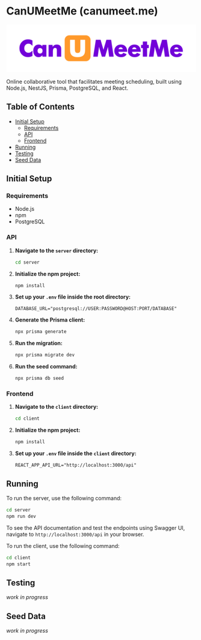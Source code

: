 # CanUMeetMe (canumeet.me)

[todo]: # (add build status badge here)

![CanUMeetMe](client/src/assets/logo.png)

Online collaborative tool that facilitates meeting scheduling, built using Node.js, NestJS, Prisma, PostgreSQL, and React.

## Table of Contents

- [Initial Setup](#initial-setup)
  - [Requirements](#requirements)
  - [API](#api)
  - [Frontend](#frontend)
- [Running](#running)
- [Testing](#testing)
- [Seed Data](#seed-data)

## Initial Setup

### Requirements

- Node.js
- npm
- PostgreSQL

### API

1. **Navigate to the `server` directory:**
    ```bash
    cd server
    ```

2. **Initialize the npm project:**
    ```bash
    npm install
    ```

3. **Set up your `.env` file inside the root directory:**
    ```env
    DATABASE_URL="postgresql://USER:PASSWORD@HOST:PORT/DATABASE"
    ```

4. **Generate the Prisma client:**
    ```bash
    npx prisma generate
    ```

5. **Run the migration:**
    ```bash
    npx prisma migrate dev
    ```

6. **Run the seed command:**
    ```bash
    npx prisma db seed
    ```

### Frontend

1. **Navigate to the `client` directory:**
    ```bash
    cd client
    ```

2. **Initialize the npm project:**
    ```bash
    npm install
    ```

3. **Set up your `.env` file inside the `client` directory:**
    ```env
    REACT_APP_API_URL="http://localhost:3000/api"
    ```

## Running

To run the server, use the following command:

```bash 
cd server
npm run dev
```

To see the API documentation and test the endpoints using Swagger UI, navigate to `http://localhost:3000/api` in your browser.

To run the client, use the following command:

```bash
cd client
npm start
```

## Testing

*work in progress*

## Seed Data

*work in progress*